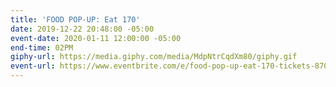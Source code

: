```yaml
---
title: 'FOOD POP-UP: Eat 170'
date: 2019-12-22 20:48:00 -05:00
event-date: 2020-01-11 12:00:00 -05:00
end-time: 02PM
giphy-url: https://media.giphy.com/media/MdpNtrCqdXm80/giphy.gif
event-url: https://www.eventbrite.com/e/food-pop-up-eat-170-tickets-87072507213
---
```


